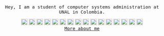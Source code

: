 <div align='center'>

  <div>
    <samp>
      <p>Hey, I am a student of computer systems administration at UNAL in Colombia.</p>
    </samp>
  </div>
    
  <div>
    <img src="https://skillicons.dev/icons?i=html" height="20" alt="html5 logo"  />
    <img src="https://skillicons.dev/icons?i=css" height="20" alt="css3 logo"  />
    <img src="https://skillicons.dev/icons?i=js" height="20" alt="javascript logo"  />
    <img src="https://skillicons.dev/icons?i=py" height="20" alt="python logo"  />
    <img src="https://skillicons.dev/icons?i=java" height="20" alt="java logo"  />
    <img src="https://skillicons.dev/icons?i=php" height="20" alt="php logo"  />
    <img src="https://skillicons.dev/icons?i=react" height="20" alt="react logo"  />
    <img src="https://skillicons.dev/icons?i=laravel" height="20" alt="laravel logo"  />
    <img src="https://skillicons.dev/icons?i=tailwind" height="20" alt="tailwindcss logo"  />
    <img src="https://skillicons.dev/icons?i=bootstrap" height="20" alt="bootstrap logo"  />
    <img src="https://skillicons.dev/icons?i=git" height="20" alt="git logo"  />
    <img src="https://skillicons.dev/icons?i=linux" height="20" alt="linux logo"  />
    <img src="https://skillicons.dev/icons?i=bash" height="20" alt="bash logo"  />
    <img src="https://skillicons.dev/icons?i=aws" height="20" alt="amazonwebservices logo"  />
    <img src="https://skillicons.dev/icons?i=mysql" height="20" alt="mysql logo"  />
    <img src="https://skillicons.dev/icons?i=postgres" height="20" alt="postgresql logo"  />
  </div>

  <samp>
    <a href="">More about me</a>
  </samp>

</div>

